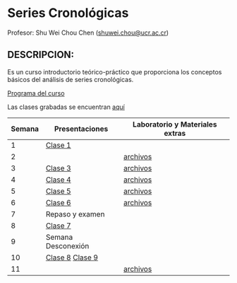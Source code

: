 # Series Cronológicas

Profesor: Shu Wei Chou Chen (<shuwei.chou@ucr.ac.cr>)

## DESCRIPCION:

Es un curso introductorio teórico-práctico que proporciona los conceptos
básicos del análisis de series cronológicas.

[Programa del
curso](https://shuwei325.github.io/SP1633-II21/SP1633-programa.pdf)

Las clases grabadas se encuentran
[aquí](https://youtube.com/playlist?list=PL81c0Y-B3uz1yxyVnlg1khPYWStQ9tgbl)

| Semana | Presentaciones                                                                                                                  | Laboratorio y Materiales extras                                  |
|--------|---------------------------------------------------------------------------------------------------------------------------------|------------------------------------------------------------------|
| 1      | [Clase 1](https://shuwei325.github.io/SP1633-II21/clase-1.html)                                                                 |                                                                  |
| 2      |                                                                                                                                 | [archivos](https://shuwei325.github.io/SP1633-II21/clase-2.rar)  |
| 3      | [Clase 3](https://shuwei325.github.io/SP1633-II21/clase-3.html)                                                                 | [archivos](https://shuwei325.github.io/SP1633-II21/clase-3.rar)  |
| 4      | [Clase 4](https://shuwei325.github.io/SP1633-II21/clase-4.html)                                                                 | [archivos](https://shuwei325.github.io/SP1633-II21/clase-4.rar)  |
| 5      | [Clase 5](https://shuwei325.github.io/SP1633-II21/clase-5.html)                                                                 | [archivos](https://shuwei325.github.io/SP1633-II21/clase-5.rar)  |
| 6      | [Clase 6](https://shuwei325.github.io/SP1633-II21/clase-6.html)                                                                 | [archivos](https://shuwei325.github.io/SP1633-II21/clase-6.rar)  |
| 7      | Repaso y examen                                                                                                                 |                                                                  |
| 8      | [Clase 7](https://shuwei325.github.io/SP1633-II21/clase-7.html)                                                                 |                                                                  |
| 9      | Semana Desconexión                                                                                                              |                                                                  |
| 10     | [Clase 8](https://shuwei325.github.io/SP1633-II21/clase-8.html) [Clase 9](https://shuwei325.github.io/SP1633-II21/clase-9.html) |                                                                  |
| 11     |                                                                                                                                 | [archivos](https://shuwei325.github.io/SP1633-II21/clase-11.rar) |
